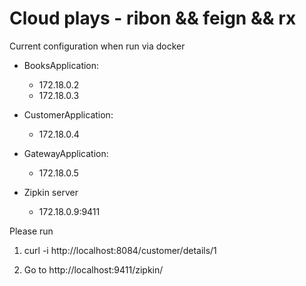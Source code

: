 # Cloud plays - ribon && feign && rx

Current configuration when run via docker

- BooksApplication:
    - 172.18.0.2
    - 172.18.0.3
    
- CustomerApplication:
    - 172.18.0.4

- GatewayApplication:
    - 172.18.0.5
 
- Zipkin server
    - 172.18.0.9:9411

Please run 

1) curl -i http://localhost:8084/customer/details/1

2) Go to http://localhost:9411/zipkin/
